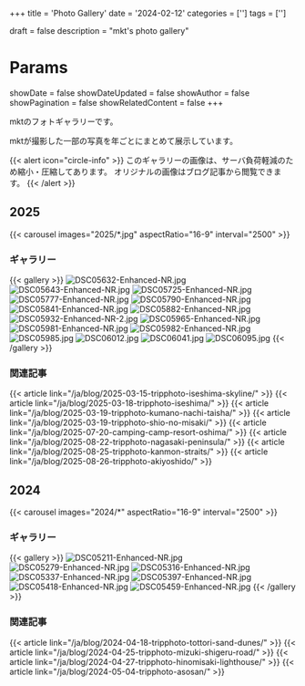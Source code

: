 +++
title = 'Photo Gallery'
date = '2024-02-12'
categories = ['']
tags = ['']

draft = false
description = "mkt's photo gallery"

# Params
showDate = false
showDateUpdated = false
showAuthor = false
showPagination = false
showRelatedContent = false
+++

mktのフォトギャラリーです。

mktが撮影した一部の写真を年ごとにまとめて展示しています。

{{< alert icon="circle-info" >}}
このギャラリーの画像は、サーバ負荷軽減のため縮小・圧縮してあります。
オリジナルの画像はブログ記事から閲覧できます。
{{< /alert >}}


## 2025

{{< carousel images="2025/*.jpg" aspectRatio="16-9" interval="2500" >}}


### ギャラリー

{{< gallery >}}
<img src="2025/DSC05632-Enhanced-NR.jpg" alt="DSC05632-Enhanced-NR.jpg" class="grid-w33" />
<img src="2025/DSC05643-Enhanced-NR.jpg" alt="DSC05643-Enhanced-NR.jpg" class="grid-w33" />
<img src="2025/DSC05725-Enhanced-NR.jpg" alt="DSC05725-Enhanced-NR.jpg" class="grid-w33" />
<img src="2025/DSC05777-Enhanced-NR.jpg" alt="DSC05777-Enhanced-NR.jpg" class="grid-w33" />
<img src="2025/DSC05790-Enhanced-NR.jpg" alt="DSC05790-Enhanced-NR.jpg" class="grid-w33" />
<img src="2025/DSC05841-Enhanced-NR.jpg" alt="DSC05841-Enhanced-NR.jpg" class="grid-w33" />
<img src="2025/DSC05882-Enhanced-NR.jpg" alt="DSC05882-Enhanced-NR.jpg" class="grid-w33" />
<img src="2025/DSC05932-Enhanced-NR-2.jpg" alt="DSC05932-Enhanced-NR-2.jpg" class="grid-w33" />
<img src="2025/DSC05965-Enhanced-NR.jpg" alt="DSC05965-Enhanced-NR.jpg" class="grid-w33" />
<img src="2025/DSC05981-Enhanced-NR.jpg" alt="DSC05981-Enhanced-NR.jpg" class="grid-w33" />
<img src="2025/DSC05982-Enhanced-NR.jpg" alt="DSC05982-Enhanced-NR.jpg" class="grid-w33" />
<img src="2025/DSC05985.jpg" alt="DSC05985.jpg" class="grid-w33" />
<img src="2025/DSC06012.jpg" alt="DSC06012.jpg" class="grid-w33" />
<img src="2025/DSC06041.jpg" alt="DSC06041.jpg" class="grid-w33" />
<img src="2025/DSC06095.jpg" alt="DSC06095.jpg" class="grid-w33" />
{{< /gallery >}}


### 関連記事

{{< article link="/ja/blog/2025-03-15-tripphoto-iseshima-skyline/" >}}
{{< article link="/ja/blog/2025-03-18-tripphoto-iseshima/" >}}
{{< article link="/ja/blog/2025-03-19-tripphoto-kumano-nachi-taisha/" >}}
{{< article link="/ja/blog/2025-03-19-tripphoto-shio-no-misaki/" >}}
{{< article link="/ja/blog/2025-07-20-camping-camp-resort-oshima/" >}}
{{< article link="/ja/blog/2025-08-22-tripphoto-nagasaki-peninsula/" >}}
{{< article link="/ja/blog/2025-08-25-tripphoto-kanmon-straits/" >}}
{{< article link="/ja/blog/2025-08-26-tripphoto-akiyoshido/" >}}


## 2024

{{< carousel images="2024/*" aspectRatio="16-9" interval="2500" >}}


### ギャラリー

{{< gallery >}}
  <img src="/gallery/2024/DSC05211-Enhanced-NR.jpg" alt="DSC05211-Enhanced-NR.jpg" class="grid-w33" />
  <img src="/gallery/2024/DSC05279-Enhanced-NR.jpg" alt="DSC05279-Enhanced-NR.jpg" class="grid-w33" />
  <img src="/gallery/2024/DSC05316-Enhanced-NR.jpg" alt="DSC05316-Enhanced-NR.jpg" class="grid-w33" />
  <img src="/gallery/2024/DSC05337-Enhanced-NR.jpg" alt="DSC05337-Enhanced-NR.jpg" class="grid-w33" />
  <img src="/gallery/2024/DSC05397-Enhanced-NR.jpg" alt="DSC05397-Enhanced-NR.jpg" class="grid-w33" />
  <img src="/gallery/2024/DSC05418-Enhanced-NR.jpg" alt="DSC05418-Enhanced-NR.jpg" class="grid-w33" />
  <img src="/gallery/2024/DSC05459-Enhanced-NR.jpg" alt="DSC05459-Enhanced-NR.jpg" class="grid-w33" />
{{< /gallery >}}


### 関連記事

{{< article link="/ja/blog/2024-04-18-tripphoto-tottori-sand-dunes/" >}}
{{< article link="/ja/blog/2024-04-25-tripphoto-mizuki-shigeru-road/" >}}
{{< article link="/ja/blog/2024-04-27-tripphoto-hinomisaki-lighthouse/" >}}
{{< article link="/ja/blog/2024-05-04-tripphoto-asosan/" >}}


